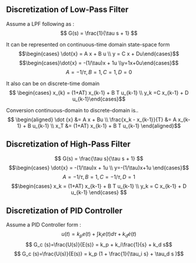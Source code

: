 ## Discretization of Low-Pass Filter
Assume a LPF following as : 
$$ G(s) = \frac{1}{\tau s + 1} $$

It can be represented on continuous-time domain state-space form
$$\begin{cases} \dot{x} = A x + B u \\ y = C x + Du\end{cases}$$
$$\begin{cases}\dot{x} = -(1/\tau)x + 1u \\y=1x+0u\end{cases}$$
$$A=-1/\tau, B = 1, C = 1, D = 0$$

It also can be on discrete-time domain
$$ \begin{cases} x_{k} = (1+AT) x_{k-1}  + B T u_{k-1} \\ y_k =C x_{k-1} + D u_{k-1}\end{cases}$$

Conversion continuous-domain to discrete-domain is..
$$ \begin{aligned}
\dot {x} &= A x + Bu \\ 
\frac{x_k - x_{k-1}}{T} &= A x_{k-1} + B u_{k-1} \\ 
x_T &= (1+AT) x_{k-1} + B T u_{k-1} 
\end{aligned}$$

## Discretization of High-Pass Filter
$$ G(s) = \frac{\tau s}{\tau s + 1} $$
$$\begin{cases}
\dot{x} = -(1/\tau)x + 1u \\
y=-(1/\tau)x+1u
\end{cases}$$
$$A=-1/\tau, B = 1, C = -1/\tau, D = 1$$
$$\begin{cases}
x_k = (1+AT) x_{k-1} + B T u_{k-1} \\ 
y_k = C x_{k-1} + D u_{k-1}
\end{cases} $$

## Discretization of PID Controller 
Assume a PID Controller form : 
$$ u(t) = k_p e(t) +  \int{ k_i e(t) d\tau} + k_d \dot{e}(t)$$
$$ G_c (s)=\frac{U(s)}{E(s)} = k_p + k_i\frac{1}{s} + k_d s$$
$$ G_c (s)=\frac{U(s)}{E(s)} = k_p (1 + \frac{1}{\tau_i s} + \tau_d s )$$